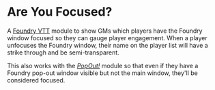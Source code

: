 # Are You Focused?

A [Foundry VTT](https://foundryvtt.com) module to show GMs which players have the Foundry window focused so they can gauge player engagement. When a player unfocuses the Foundry window, their name on the player list will have a strike through and be semi-transparent.

This also works with the [*PopOut!*](https://foundryvtt.com/packages/popout) module so that even if they have a Foundry pop-out window visible but not the main window, they'll be considered focused.
